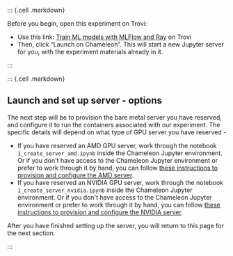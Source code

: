 

::: {.cell .markdown}

Before you begin, open this experiment on Trovi:

* Use this link: [Train ML models with MLFlow and Ray](https://chameleoncloud.org/experiment/share/d48d7684-cf6d-4c33-bcd6-5504266bc3d4) on Trovi
* Then, click “Launch on Chameleon”. This will start a new Jupyter server for you, with the experiment materials already in it.

:::

::: {.cell .markdown}

## Launch and set up server - options

The next step will be to provision the bare metal server you have reserved, and configure it to run the containers associated with our experiment. The specific details will depend on what type of GPU server you have reserved - 

* If you have reserved an AMD GPU server, work through the notebook `1_create_server_amd.ipynb` inside the Chameleon Jupyter environment. Or if you don't have access to the Chameleon Jupyter environment or prefer to work through it by hand, you can follow [these instructions to provision and configure the AMD server](snippets/create_server_by_hand_amd.html).
* If you have reserved an NVIDIA GPU server, work through the notebook `1_create_server_nvidia.ipynb`  inside the Chameleon Jupyter environment. Or if you don't have access to the Chameleon Jupyter environment or prefer to work through it by hand, you can follow [these instructions to provision and configure the NVIDIA server](snippets/create_server_by_hand_nvidia.html).

After you have finished setting up the server, you will return to this page for the next section.


:::